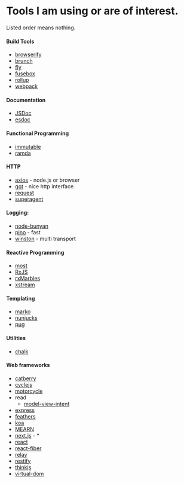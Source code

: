 # Tools I am using or are of interest.

Listed order means nothing.

#### Build Tools
* [browserify](https://github.com/substack/node-browserify)
* [brunch](https://github.com/brunch/brunch)
* [fly](https://github.com/flyjs/fly)
* [fusebox](https://github.com/fuse-box/fuse-box)
* [rollup](https://github.com/rollup/rollup)
* [webpack](https://github.com/webpack/webpack)

#### Documentation
* [JSDoc](https://github.com/jsdoc3/jsdoc)
* [esdoc](https://github.com/esdoc/esdoc)

#### Functional Programming
* [immutable](https://github.com/facebook/immutable-js)
* [ramda](http://ramdajs.com/)

#### HTTP
* [axios](https://github.com/mzabriskie/axios) - node.js or browser
* [got](https://github.com/sindresorhus/got) - nice http interface
* [request](https://github.com/request/request)
* [superagent](https://github.com/visionmedia/superagent)

#### Logging:
* [node-bunyan](https://github.com/trentm/node-bunyan)
* [pino](https://github.com/pinojs/pino) - fast
* [winston](https://github.com/winstonjs/winston) - multi transport

#### Reactive Programming
* [most](https://github.com/cujojs/most)
* [RxJS](https://github.com/ReactiveX/rxjs)
* [rxMarbles](http://rxmarbles.com/#delay)
* [xstream](https://github.com/staltz/xstream)

#### Templating
* [marko](https://github.com/marko-js/marko)
* [nunjucks](https://github.com/mozilla/nunjucks)
* [pug](https://github.com/pugjs/pug)

#### Utilities
* [chalk](https://github.com/chalk/chalk)

#### Web frameworks
* [catberry](https://github.com/catberry/catberry)
* [cyclejs](https://github.com/cyclejs/cyclejs)
 * [motorcycle](https://github.com/motorcyclejs/motorcyclejs)
 * read
   * [model-view-intent](http://futurice.com/blog/reactive-mvc-and-the-virtual-dom)
* [express](http://expressjs.com/)
* [feathers](https://github.com/feathersjs/feathers)
* [koa](http://koajs.com/)
* [MEARN](http://mern.io/)
* [next.js](https://github.com/zeit/next.js) - *
* [react](https://facebook.github.io/react/)
 * [react-fiber](https://github.com/acdlite/react-fiber-architecture)
 * [relay](https://facebook.github.io/relay/)
* [restify](http://restify.com/)
* [thinkjs](https://github.com/thinkjs/thinkjs)
* [virtual-dom](https://github.com/Matt-Esch/virtual-dom)
